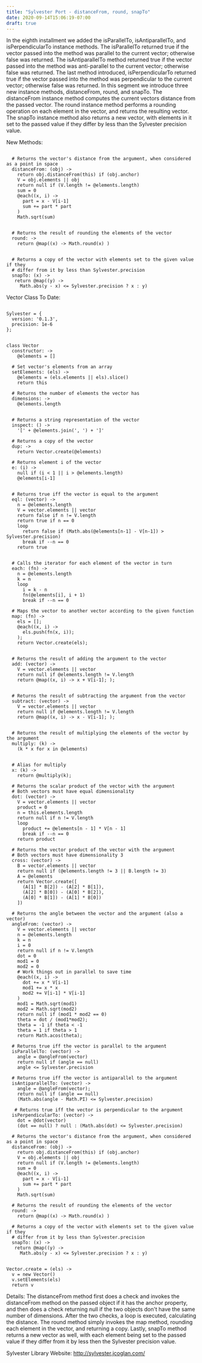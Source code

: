 ```yaml
---
title: "Sylvester Port - distanceFrom, round, snapTo"
date: 2020-09-14T15:06:19-07:00
draft: true
---
```


In the eighth installment we added the isParallelTo, isAntiparallelTo, and isPerpendicularTo instance methods.  The isParallelTo returned true if the vector passed into the method was parallel to the current vector; otherwise false was returned.  The isAntiparallelTo method returned true if the vector passed into the method was anti-parallel to the current vector; otherwise false was returned.  The last method introduced, isPerpendicularTo returned true if the vector passed into the method was perpendicular to the current vector; otherwise false was returned.  In this segment we introduce three new instance methods, distanceFrom, round, and snapTo.  The distanceFrom instance method computes the current vectors distance from the passed vector.  The round instance method performs a rounding operation on each element in the vector, and returns the resulting vector.  The snapTo instance method also returns a new vector, with elements in it set to the passed value if they differ by less than the Sylvester precision value.

New Methods:

```

  # Returns the vector's distance from the argument, when considered as a point in space
  distanceFrom: (obj) ->
    return obj.distanceFrom(this) if (obj.anchor)
    V = obj.elements || obj
    return null if (V.length != @elements.length)
    sum = 0
    @each((x, i) ->
      part = x - V[i-1]
      sum += part * part
    )
    Math.sqrt(sum)


  # Returns the result of rounding the elements of the vector
  round: ->
    return @map((x) -> Math.round(x) )


  # Returns a copy of the vector with elements set to the given value if they
  # differ from it by less than Sylvester.precision  
  snapTo: (x) ->
   return @map((y) -> 
     Math.abs(y - x) <= Sylvester.precision ? x : y)

```

Vector Class To Date:

```

Sylvester = {
  version: '0.1.3',
  precision: 1e-6
};


class Vector
  constructor: ->
    @elements = []
  
  # Set vector's elements from an array
  setElements: (els) ->
    @elements = (els.elements || els).slice()
    return this

  # Returns the number of elements the vector has
  dimensions: ->
    @elements.length


  # Returns a string representation of the vector
  inspect: () ->
    '[' + @elements.join(', ') + ']'  

  # Returns a copy of the vector
  dup: ->
    return Vector.create(@elements)
  
  # Returns element i of the vector
  e: (i) ->
    null if (i < 1 || i > @elements.length)
    @elements[i-1]


  # Returns true iff the vector is equal to the argument
  eql: (vector) ->
    n = @elements.length
    V = vector.elements || vector
    return false if n != V.length
    return true if n == 0
    loop
      return false if (Math.abs(@elements[n-1] - V[n-1]) > Sylvester.precision)
      break if --n == 0
    return true


  # Calls the iterator for each element of the vector in turn
  each: (fn) ->
    n = @elements.length
    k = n
    loop
      i = k - n
      fn(@elements[i], i + 1)
      break if --n == 0

  # Maps the vector to another vector according to the given function
  map: (fn) ->
    els = [];
    @each((x, i) ->
      els.push(fn(x, i));
    );
    return Vector.create(els);


  # Returns the result of adding the argument to the vector
  add: (vector) ->
    V = vector.elements || vector
    return null if @elements.length != V.length
    return @map((x, i) -> x + V[i-1]; );


  # Returns the result of subtracting the argument from the vector
  subtract: (vector) ->
    V = vector.elements || vector  
    return null if @elements.length != V.length
    return @map((x, i) -> x - V[i-1]; );


  # Returns the result of multiplying the elements of the vector by the argument
  multiply: (k) ->
    (k * x for x in @elements)


  # Alias for multiply
  x: (k) -> 
    return @multiply(k);

  # Returns the scalar product of the vector with the argument
  # Both vectors must have equal dimensionality
  dot: (vector) ->
    V = vector.elements || vector
    product = 0
    n = this.elements.length
    return null if n != V.length
    loop
      product += @elements[n - 1] * V[n - 1]
      break if --n == 0
    return product

  # Returns the vector product of the vector with the argument
  # Both vectors must have dimensionality 3
  cross: (vector) ->
    B = vector.elements || vector
    return null if (@elements.length != 3 || B.length != 3)
    A = @elements
    return Vector.create([
      (A[1] * B[2]) - (A[2] * B[1]),
      (A[2] * B[0]) - (A[0] * B[2]),
      (A[0] * B[1]) - (A[1] * B[0])
    ])

  # Returns the angle between the vector and the argument (also a vector)
  angleFrom: (vector) ->
    V = vector.elements || vector
    n = @elements.length
    k = n
    i = 0
    return null if n != V.length
    dot = 0
    mod1 = 0
    mod2 = 0
    # Work things out in parallel to save time
    @each((x, i) -> 
      dot += x * V[i-1]
      mod1 += x * x
      mod2 += V[i-1] * V[i-1]
    )
    mod1 = Math.sqrt(mod1)
    mod2 = Math.sqrt(mod2)
    return null if (mod1 * mod2 == 0)
    theta = dot / (mod1*mod2);
    theta = -1 if theta < -1
    theta = 1 if theta > 1
    return Math.acos(theta);

  # Returns true iff the vector is parallel to the argument
  isParallelTo: (vector) ->
    angle = @angleFrom(vector)
    return null if (angle == null)
    angle <= Sylvester.precision

  # Returns true iff the vector is antiparallel to the argument
  isAntiparallelTo: (vector) ->
    angle = @angleFrom(vector);
    return null if (angle == null)
    (Math.abs(angle - Math.PI) <= Sylvester.precision)

   # Returns true iff the vector is perpendicular to the argument
  isPerpendicularTo: (vector) ->
    dot = @dot(vector)
    (dot == null) ? null : (Math.abs(dot) <= Sylvester.precision)

  # Returns the vector's distance from the argument, when considered as a point in space
  distanceFrom: (obj) ->
    return obj.distanceFrom(this) if (obj.anchor)
    V = obj.elements || obj
    return null if (V.length != @elements.length)
    sum = 0
    @each((x, i) ->
      part = x - V[i-1]
      sum += part * part
    )
    Math.sqrt(sum)

  # Returns the result of rounding the elements of the vector
  round: ->
    return @map((x) -> Math.round(x) )

  # Returns a copy of the vector with elements set to the given value if they
  # differ from it by less than Sylvester.precision  
  snapTo: (x) ->
   return @map((y) -> 
     Math.abs(y - x) <= Sylvester.precision ? x : y)


Vector.create = (els) ->
  v = new Vector()
  v.setElements(els)
  return v

```

Details:
The distanceFrom method first does a check and invokes the distanceFrom method on the passed object if it has the anchor property, and then does a check returning null if the two objects don't have the same number of dimensions.  After the two checks, a loop is executed, calculating the distance.  The round method simply invokes the map method, rounding each element in the vector, and returning a copy.  Lastly, snapTo method returns a new vector as well, with each element being set to the passed value if they differ from it by less then the Sylvester precision value.

Sylvester Library Website:
http://sylvester.jcoglan.com/

